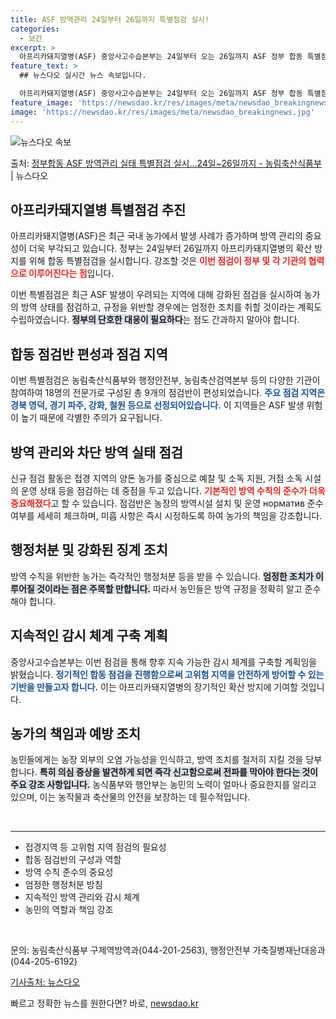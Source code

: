 ```yaml
---
title: ASF 방역관리 24일부터 26일까지 특별점검 실시!
categories:
  - 보건
excerpt: >
  아프리카돼지열병(ASF) 중앙사고수습본부는 24일부터 오는 26일까지 ASF 정부 합동 특별점검을 추진한다고…
feature_text: >
  ## 뉴스다오 실시간 뉴스 속보입니다.

  아프리카돼지열병(ASF) 중앙사고수습본부는 24일부터 오는 26일까지 ASF 정부 합동 특별점검을 추진한다고…
feature_image: 'https://newsdao.kr/res/images/meta/newsdao_breakingnews.jpg'
image: 'https://newsdao.kr/res/images/meta/newsdao_breakingnews.jpg'
---
```


![뉴스다오 속보](https://newsdao.kr/res/images/meta/newsdao_breakingnews.jpg)

<p>출처: <a href="https://newsdao.kr/3071" rel="dofollow">정부합동 ASF 방역관리 실태 특별점검 실시…24일~26일까지 - 농림축산식품부</a> | 뉴스다오</p>

<h2 data-ke-size="size26">아프리카돼지열병 특별점검 추진</h2>
<p data-ke-size="size16">아프리카돼지열병(ASF)은 최근 국내 농가에서 발생 사례가 증가하며 방역 관리의 중요성이 더욱 부각되고 있습니다. 정부는 24일부터 26일까지 아프리카돼지열병의 확산 방지를 위해 합동 특별점검을 실시합니다. 강조할 것은 <b><span style="color: #ee2323;">이번 점검이 정부 및 각 기관의 협력으로 이루어진다는 점</span></b>입니다.</p>

<p data-ke-size="size16">이번 특별점검은 최근 ASF 발생이 우려되는 지역에 대해 강화된 점검을 실시하여 농가의 방역 상태를 점검하고, 규정을 위반할 경우에는 엄정한 조치를 취할 것이라는 계획도 수립하였습니다. <b><span style="background-color: #21538527;">정부의 단호한 대응이 필요하다</span></b>는 점도 간과하지 말아야 합니다.</p>

<h2 data-ke-size="size26">합동 점검반 편성과 점검 지역</h2>
<p data-ke-size="size16">이번 특별점검은 농림축산식품부와 행정안전부, 농림축산검역본부 등의 다양한 기관이 참여하여 18명의 전문가로 구성된 총 9개의 점검반이 편성되었습니다. <b><span style="color: #1a5490;">주요 점검 지역은 경북 영덕, 경기 파주, 강화, 철원 등으로 선정되어있습니다.</span></b> 이 지역들은 ASF 발생 위험이 높기 때문에 각별한 주의가 요구됩니다.</p>

<h2 data-ke-size="size26">방역 관리와 차단 방역 실태 점검</h2>
<p data-ke-size="size16">신규 점검 활동은 접경 지역의 양돈 농가를 중심으로 예찰 및 소독 지원, 거점 소독 시설의 운영 상태 등을 점검하는 데 중점을 두고 있습니다. <b><span style="color: #ee2323;">기본적인 방역 수칙의 준수가 더욱 중요해졌다</span></b>고 할 수 있습니다. 점검반은 농장의 방역시설 설치 및 운영 норматив 준수 여부를 세세히 체크하며, 미흡 사항은 즉시 시정하도록 하여 농가의 책임을 강조합니다.</p>

<h2 data-ke-size="size26">행정처분 및 강화된 징계 조치</h2>
<p data-ke-size="size16">방역 수칙을 위반한 농가는 즉각적인 행정처분 등을 받을 수 있습니다. <b><span style="background-color: #21538527;">엄정한 조치가 이루어질 것이라는 점은 주목할 만합니다.</span></b> 따라서 농민들은 방역 규정을 정확히 알고 준수해야 합니다.</p>

<h2 data-ke-size="size26">지속적인 감시 체계 구축 계획</h2>
<p data-ke-size="size16">중앙사고수습본부는 이번 점검을 통해 향후 지속 가능한 감시 체계를 구축할 계획임을 밝혔습니다. <b><span style="color: #1a5490;">정기적인 합동 점검을 진행함으로써 고위험 지역을 안전하게 방어할 수 있는 기반을 만들고자 합니다.</span></b> 이는 아프리카돼지열병의 장기적인 확산 방지에 기여할 것입니다.</p>

<h2 data-ke-size="size26">농가의 책임과 예방 조치</h2>
<p data-ke-size="size16">농민들에게는 농장 외부의 오염 가능성을 인식하고, 방역 조치를 철저히 지킬 것을 당부합니다. <b><span style="background-color: #21538527;">특히 의심 증상을 발견하게 되면 즉각 신고함으로써 전파를 막아야 한다는 것이 주요 강조 사항입니다.</span></b> 농식품부와 행안부는 농민의 노력이 얼마나 중요한지를 알리고 있으며, 이는 농작물과 축산물의 안전을 보장하는 데 필수적입니다.</p>

<p data-ke-size="size16">&nbsp;</p>

<hr>

<ul>
  <li>접경지역 등 고위험 지역 점검의 필요성</li>
  <li>합동 점검반의 구성과 역할</li>
  <li>방역 수칙 준수의 중요성</li>
  <li>엄정한 행정처분 방침</li>
  <li>지속적인 방역 관리와 감시 체계</li>
  <li>농민의 역할과 책임 강조</li>
</ul>

<p data-ke-size="size16">&nbsp;</p>

<p data-ke-size="size16">문의: 농림축산식품부 구제역방역과(044-201-2563), 행정안전부 가축질병재난대응과(044-205-6192)</p>

<p data-ke-size="size16"><a href="https://newsdao.kr/3071">기사출처: 뉴스다오</a></p> 

빠르고 정확한 뉴스를 원한다면? 바로, <a href="https://newsdao.kr" rel="dofollow">newsdao.kr</a>


